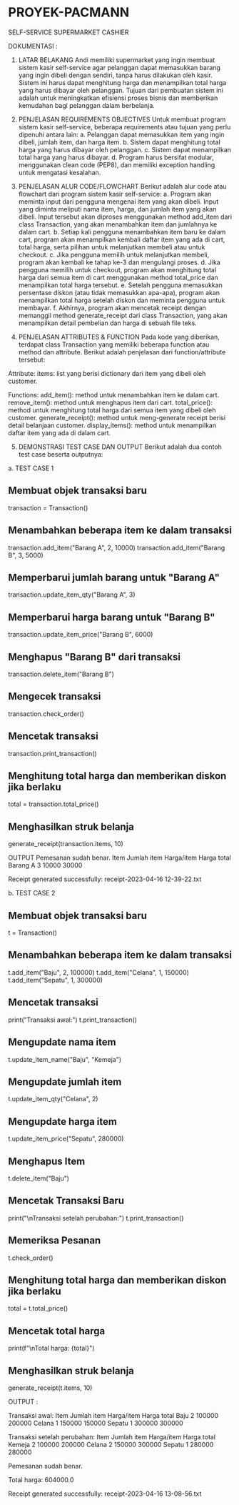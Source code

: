 # PROYEK-PACMANN
SELF-SERVICE SUPERMARKET CASHIER

DOKUMENTASI :

1. LATAR BELAKANG
Andi memiliki supermarket yang ingin membuat sistem kasir self-service agar pelanggan dapat memasukkan barang yang ingin dibeli dengan sendiri, tanpa harus dilakukan oleh kasir. Sistem ini harus dapat menghitung harga dan menampilkan total harga yang harus dibayar oleh pelanggan. Tujuan dari pembuatan sistem ini adalah untuk meningkatkan efisiensi proses bisnis dan memberikan kemudahan bagi pelanggan dalam berbelanja.

2. PENJELASAN REQUIREMENTS OBJECTIVES
Untuk membuat program sistem kasir self-service, beberapa requirements atau tujuan yang perlu dipenuhi antara lain:
 a. Pelanggan dapat memasukkan item yang ingin dibeli, jumlah item, dan harga item.
 b. Sistem dapat menghitung total harga yang harus dibayar oleh pelanggan.
 c. Sistem dapat menampilkan total harga yang harus dibayar.
 d. Program harus bersifat modular, menggunakan clean code (PEP8), dan memiliki exception handling untuk mengatasi kesalahan.

3. PENJELASAN ALUR CODE/FLOWCHART
Berikut adalah alur code atau flowchart dari program sistem kasir self-service:
 a. Program akan meminta input dari pengguna mengenai item yang akan dibeli. Input yang diminta meliputi nama item, harga, dan jumlah item yang akan dibeli. Input tersebut akan diproses menggunakan method add_item dari class Transaction, yang akan menambahkan item dan jumlahnya ke dalam cart.
 b. Setiap kali pengguna menambahkan item baru ke dalam cart, program akan menampilkan kembali daftar item yang ada di cart, total harga, serta pilihan untuk melanjutkan membeli atau untuk checkout.
 c. Jika pengguna memilih untuk melanjutkan membeli, program akan kembali ke tahap ke-3 dan mengulangi proses.
 d. Jika pengguna memilih untuk checkout, program akan menghitung total harga dari semua item di cart menggunakan method total_price dan menampilkan total harga tersebut.
 e. Setelah pengguna memasukkan persentase diskon (atau tidak memasukkan apa-apa), program akan menampilkan total harga setelah diskon dan meminta pengguna untuk membayar. 
 f. Akhirnya, program akan mencetak receipt dengan memanggil method generate_receipt dari class Transaction, yang akan menampilkan detail pembelian dan harga di sebuah file teks.

4. PENJELASAN ATTRIBUTES & FUNCTION 
Pada kode yang diberikan, terdapat class Transaction yang memiliki beberapa function atau method dan attribute. Berikut adalah penjelasan dari function/attribute tersebut:

Attribute:
items: list yang berisi dictionary dari item yang dibeli oleh customer.

Functions:
add_item(): method untuk menambahkan item ke dalam cart.
remove_item(): method untuk menghapus item dari cart.
total_price(): method untuk menghitung total harga dari semua item yang dibeli oleh customer.
generate_receipt(): method untuk meng-generate receipt berisi detail belanjaan customer.
display_items(): method untuk menampilkan daftar item yang ada di dalam cart.

5. DEMONSTRASI TEST CASE DAN OUTPUT
Berikut adalah dua contoh test case beserta outputnya:

  a. TEST CASE 1
## Membuat objek transaksi baru
transaction = Transaction()

## Menambahkan beberapa item ke dalam transaksi
transaction.add_item("Barang A", 2, 10000)
transaction.add_item("Barang B", 3, 5000)

## Memperbarui jumlah barang untuk "Barang A"
transaction.update_item_qty("Barang A", 3)

## Memperbarui harga barang untuk "Barang B"
transaction.update_item_price("Barang B", 6000)

## Menghapus "Barang B" dari transaksi
transaction.delete_item("Barang B")

## Mengecek transaksi
transaction.check_order()

## Mencetak transaksi
transaction.print_transaction()

## Menghitung total harga dan memberikan diskon jika berlaku
total = transaction.total_price()

## Menghasilkan struk belanja
generate_receipt(transaction.items, 10)

OUTPUT
Pemesanan sudah benar.
Item    Jumlah item     Harga/item      Harga total
Barang A        3               10000           30000

Receipt generated successfully: receipt-2023-04-16 12-39-22.txt

 b. TEST CASE 2
## Membuat objek transaksi baru
t = Transaction()

## Menambahkan beberapa item ke dalam transaksi
t.add_item("Baju", 2, 100000)
t.add_item("Celana", 1, 150000)
t.add_item("Sepatu", 1, 300000)

## Mencetak transaksi
print("Transaksi awal:")
t.print_transaction()

## Mengupdate nama item
t.update_item_name("Baju", "Kemeja")

## Mengupdate jumlah item
t.update_item_qty("Celana", 2)

## Mengupdate harga item
t.update_item_price("Sepatu", 280000)

## Menghapus Item
t.delete_item("Baju")

## Mencetak Transaksi Baru
print("\nTransaksi setelah perubahan:")
t.print_transaction()

## Memeriksa Pesanan
t.check_order()

## Menghitung total harga dan memberikan diskon jika berlaku
total = t.total_price()

## Mencetak total harga
print(f"\nTotal harga: {total}")

## Menghasilkan struk belanja
generate_receipt(t.items, 10)

OUTPUT :

Transaksi awal:
Item    Jumlah item    Harga/item    Harga total
Baju    2              100000        200000
Celana  1              150000        150000
Sepatu  1              300000        300000

Transaksi setelah perubahan:
Item    Jumlah item    Harga/item    Harga total
Kemeja  2              100000        200000
Celana  2              150000        300000
Sepatu  1              280000        280000

Pemesanan sudah benar.

Total harga: 604000.0

Receipt generated successfully: receipt-2023-04-16 13-08-56.txt
